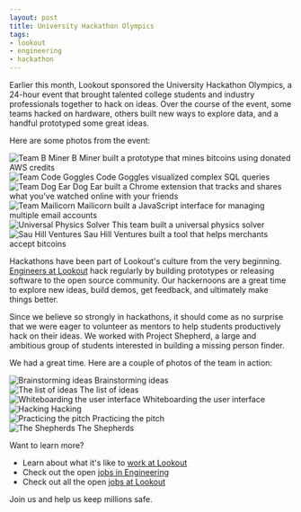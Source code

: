 ```yaml
---
layout: post
title: University Hackathon Olympics
tags:
- lookout
- engineering
- hackathon
---
```


Earlier this month, Lookout sponsored the University Hackathon Olympics, a 24-hour event that brought talented college students and industry professionals together to hack on ideas.  Over the course of the event, some teams hacked on hardware, others built new ways to explore data, and a handful prototyped some great ideas.

Here are some photos from the event:

<div class="figure">
  <img src="/images/post-images/university-hackathon-olympics/team-bitcoin-miner.jpg" alt="Team B Miner" title="A neat bitcoin idea"/>
  <span>B Miner built a prototype that mines bitcoins using donated AWS credits</span>
</div>

<div class="figure">
  <img src="/images/post-images/university-hackathon-olympics/team-code-goggles.jpg" alt="Team Code Goggles" title="A fun idea"/>
  <span>Code Goggles visualized complex SQL queries</span>
</div>

<div class="figure">
  <img src="/images/post-images/university-hackathon-olympics/team-dogear.jpg" alt="Team Dog Ear" title="A great demo"/>
  <span>Dog Ear built a Chrome extension that tracks and shares what you've watched online with your friends</span>
</div>

<div class="figure">
  <img src="/images/post-images/university-hackathon-olympics/team-mailicorn.jpg" alt="Team Mailicorn" title="A powerful idea"/>
  <span>Mailicorn built a JavaScript interface for managing multiple email accounts</span>
</div>

<div class="figure">
  <img src="/images/post-images/university-hackathon-olympics/team-physics-solver.jpg" alt="Universal Physics Solver" title="A useful tool"/>
  <span>This team built a universal physics solver</span>
</div>

<div class="figure">
  <img src="/images/post-images/university-hackathon-olympics/team-sau-hill-ventures.jpg" alt="Sau Hill Ventures" title="A useful bitcoin idea"/>
  <span>Sau Hill Ventures built a tool that helps merchants accept bitcoins</span>
</div>

Hackathons have been part of Lookout's culture from the very beginning.  [Engineers at Lookout](https://www.lookout.com/about/careers/engineering) hack regularly by building prototypes or releasing software to the open source community.  Our hackernoons are a great time to explore new ideas, build demos, get feedback, and ultimately make things better.

Since we believe so strongly in hackathons, it should come as no surprise that we were eager to volunteer as mentors to help students productively hack on their ideas.  We worked with Project Shepherd, a large and ambitious group of students interested in building a missing person finder.

We had a great time.  Here are a couple of photos of the team in action:

<div class="figure">
  <img src="/images/post-images/university-hackathon-olympics/shepherd-brainstorming.jpg" alt="Brainstorming ideas" title="Post-it notes are a weapon of mass creation"/>
  <span>Brainstorming ideas</span>
</div>

<div class="figure">
  <img src="/images/post-images/university-hackathon-olympics/shepherd-missing-person.jpg" alt="The list of ideas" title="We came up with some really amazing ideas"/>
  <span>The list of ideas</span>
</div>

<div class="figure">
  <img src="/images/post-images/university-hackathon-olympics/shepherd-whiteboarding.jpg" alt="Whiteboarding the user interface" title="Yes, you hack on design too."/>
  <span>Whiteboarding the user interface</span>
</div>

<div class="figure">
  <img src="/images/post-images/university-hackathon-olympics/shepherd-hacking.jpg" alt="Hacking" title="Shepherds at work"/>
  <span>Hacking</span>
</div>

<div class="figure">
  <img src="/images/post-images/university-hackathon-olympics/shepherd-practicing.jpg" alt="Practicing the pitch" title="Hacking for Good"/>
  <span>Practicing the pitch</span>
</div>

<div class="figure">
  <img src="/images/post-images/university-hackathon-olympics/team-shepherd.jpg" alt="The Shepherds" title="This team photo was taken at 2AM!"/>
  <span>The Shepherds</span>
</div>

Want to learn more?
- Learn about what it's like to [work at Lookout](https://www.lookout.com/about/careers/life-at-lookout)
- Check out the open [jobs in Engineering](http://bit.ly/lookout-eng-jobs)
- Check out all the open [jobs at Lookout](http://bit.ly/lookout-all-jobs)

Join us and help us keep millions safe.
